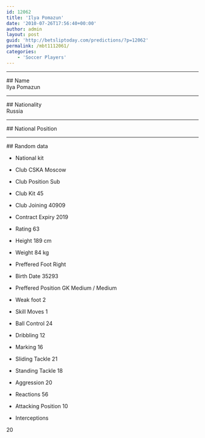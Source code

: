 ```yaml
---
id: 12062
title: 'Ilya Pomazun'
date: '2010-07-26T17:56:40+00:00'
author: admin
layout: post
guid: 'http://betsliptoday.com/predictions/?p=12062'
permalink: /mbt1112061/
categories:
    - 'Soccer Players'
---
```


- - - - - -

\## Name  
 Ilya Pomazun

- - - - - -

\## Nationality  
 Russia

- - - - - -

\## National Position

- - - - - -

\## Random data

- National kit
- Club
 CSKA Moscow

- Club Position
 Sub

- Club Kit
 45

- Club Joining
 40909

- Contract Expiry
 2019

- Rating
 63

- Height
 189 cm

- Weight
 84 kg

- Preffered Foot
 Right

- Birth Date
 35293

- Preffered Position
 GK Medium / Medium

- Weak foot
 2

- Skill Moves
 1

- Ball Control
 24

- Dribbling
 12

- Marking
 16

- Sliding Tackle
 21

- Standing Tackle
 18

- Aggression
 20

- Reactions
 56

- Attacking Position
 10

- Interceptions

 20